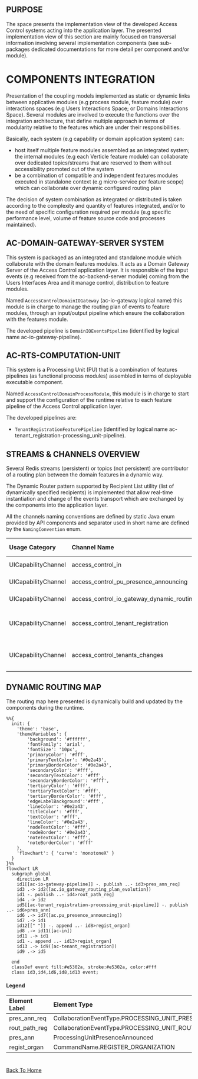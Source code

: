 ## PURPOSE
The space presents the implementation view of the developed Access Control systems acting into the application layer.
The presented implementation view of this section are mainly focused on transversal information involving several implementation components (see sub-packages dedicated documentations for more detail per component and/or module).

# COMPONENTS INTEGRATION
Presentation of the coupling models implemented as static or dynamic links between applicative modules (e.g process module, feature module) over interactions spaces (e.g Users Interactions Space; or Domains Interactions Space).
Several modules are involved to execute the functions over the integration architecture, that define multiple approach in terms of modularity relative to the features which are under their responsibilities.

Basically, each system (e.g capability or domain application system) can:
- host itself multiple feature modules assembled as an integrated system; the internal modules (e.g each Verticle feature module) can collaborate over dedicated topics/streams that are reserved to them without accessibility promoted out of the system
- be a combination of compatible and independent features modules executed in standalone context (e.g micro-service per feature scope) which can collaborate over dynamic configured routing plan

The decision of system combination as integrated or distributed is taken according to the complexity and quantity of features integrated, and/or to the need of specific configuration required per module (e.g specific performance level, volume of feature source code and processes maintained).

## AC-DOMAIN-GATEWAY-SERVER SYSTEM
This system is packaged as an integrated and standalone module which collaborate with the domain features modules. It acts as a Domain Gateway Server of the Access Control application layer.
It is responsible of the input events (e.g received from the ac-backend-server module) coming from the Users Interfaces Area and it manage control, distribution to feature modules.

Named `AccessControlDomainIOGateway` (ac-io-gateway logical name) this module is in charge to manage the routing plan of events to feature modules, through an input/output pipeline which ensure the collaboration with the features module.

The developed pipeline is `DomainIOEventsPipeline` (identified by logical name ac-io-gateway-pipeline).

## AC-RTS-COMPUTATION-UNIT
This system is a Processing Unit (PU) that is a combination of features pipelines (as functional process modules) assembled in terms of deployable executable component.

Named `AccessControlDomainProcessModule`, this module is in charge to start and support the configuration of the runtime relative to each feature pipeline of the Access Control application layer.

The developed pipelines are:
- `TenantRegistrationFeaturePipeline` (identified by logical name ac-tenant_registration-processing_unit-pipeline).

## STREAMS & CHANNELS OVERVIEW
Several Redis streams (persistent) or topics (not persistent) are contributor of a routing plan between the domain features in a dynamic way.

The Dynamic Router pattern supported by Recipient List utility (list of dynamically specified recipients) is implemented that allow real-time instantiation and change of the events transport which are exchanged by the components into the application layer.

All the channels naming conventions are defined by static Java enum provided by API components and separator used in short name are defined by the `NamingConvention` enum.

| Usage Category      | Channel Name                                             | Short Name                           | Channel Type | Supported Event Types                                                                                                                                     | Ownership                                       |
|:--------------------|:---------------------------------------------------------|:-------------------------------------|:-------------|:----------------------------------------------------------------------------------------------------------------------------------------------------------|:------------------------------------------------|
| UICapabilityChannel | access_control_in                                        | ac-in                                | Redis Stream | Command(CommandName.REGISTER_ORGANIZATION)                                                                                                                | ac-io-gateway-pipeline                          |
| UICapabilityChannel | access_control_pu_presence_announcing                    | ac.pu_presence_announcing            | Redis Topic  | DomainEvent(ProcessingUnitPresenceAnnounced)                                                                                                              | ac-io-gateway-pipeline                          |
| UICapabilityChannel | access_control_io_gateway_dynamic_routing_plan_evolution | ac.io_gateway_routing_plan_evolution | Redis Topic  | Command(CollaborationEventType.PROCESSING_UNIT_PRESENCE_ANNOUNCE_REQUESTED), DomainEvent(CollaborationEventType.PROCESSING_UNIT_ROUTING_PATHS_REGISTERED) | ac-io-gateway-pipeline                          |
| UICapabilityChannel | access_control_tenant_registration                       | ac-tenant_registration               | Redis Stream | Command(CommandName.REGISTER_ORGANIZATION)                                                                                                                | ac-tenant_registration-processing_unit-pipeline |
| UICapabilityChannel | access_control_tenants_changes                           | ac.tenants_changes                   | Redis Topic  | DomainEvent(org.cybnity.application.accesscontrol.ui.api.event.DomainEventType.TENANT_REGISTERED), DomainEvent(org.cybnity.application.accesscontrol.ui.api.event.DomainEventType.TENANT_REGISTRATION_REJECTED) | ac-tenant_registration-processing_unit-pipeline |

## DYNAMIC ROUTING MAP
The routing map here presented is dynamically build and updated by the components during the runtime.

```mermaid
%%{
  init: {
    'theme': 'base',
    'themeVariables': {
        'background': '#ffffff',
        'fontFamily': 'arial',
        'fontSize': '10px',
        'primaryColor': '#fff',
        'primaryTextColor': '#0e2a43',
        'primaryBorderColor': '#0e2a43',
        'secondaryColor': '#fff',
        'secondaryTextColor': '#fff',
        'secondaryBorderColor': '#fff',
        'tertiaryColor': '#fff',
        'tertiaryTextColor': '#fff',
        'tertiaryBorderColor': '#fff',
        'edgeLabelBackground':'#fff',
        'lineColor': '#0e2a43',
        'titleColor': '#fff',
        'textColor': '#fff',
        'lineColor': '#0e2a43',
        'nodeTextColor': '#fff',
        'nodeBorder': '#0e2a43',
        'noteTextColor': '#fff',
        'noteBorderColor': '#fff'
    },
    'flowchart': { 'curve': 'monotoneX' }
  }
}%%
flowchart LR
  subgraph global
    direction LR
    id1[[ac-io-gateway-pipeline]] -. publish ..- id3>pres_ann_req]
    id3 .-> id2([ac.io_gateway_routing_plan_evolution])
    id1 -. publish ..- id4>rout_path_reg]
    id4 .-> id2
    id5[[ac-tenant_registration-processing_unit-pipeline]] -. publish ..- id6>pres_ann]
    id6 .-> id7([ac.pu_presence_announcing])
    id7 .-> id1
    id12[[" "]] -. append ..- id8>regist_organ]
    id8 .-> id11([ac-in])
    id11 .-> id1
    id1 -. append ..- id13>regist_organ]
    id13 .-> id9([ac-tenant_registration])
    id9 .-> id5
    
  end
  classDef event fill:#e5302a, stroke:#e5302a, color:#fff
  class id3,id4,id6,id8,id13 event;

```

#### Legend
| Element Label  | Element Type                                                       |
|:---------------|:-------------------------------------------------------------------|
| pres_ann_req   | CollaborationEventType.PROCESSING_UNIT_PRESENCE_ANNOUNCE_REQUESTED |
| rout_path_reg  | CollaborationEventType.PROCESSING_UNIT_ROUTING_PATHS_REGISTERED    |
| pres_ann       | ProcessingUnitPresenceAnnounced                                    |
| regist_organ   | CommandName.REGISTER_ORGANIZATION                                  |

#
[Back To Home](/README.md)
